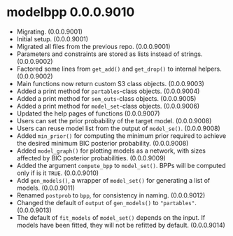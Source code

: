 # modelbpp 0.0.0.9010

- Migrating. (0.0.0.9001)
- Initial setup. (0.0.0.9001)
- Migrated all files from the previous
  repo. (0.0.0.9001)
- Parameters and constraints are stored
  as lists instead of strings. (0.0.0.9002)
- Factored some lines from `get_add()`
  and `get_drop()` to internal helpers.
  (0.0.0.9002)
- Main functions now return custom
  S3 class objects. (0.0.0.9003)
- Added a print method for
  `partables`-class objects. (0.0.0.9004)
- Added a print method for
  `sem_outs`-class objects. (0.0.0.9005)
- Added a print method for
  `model_set`-class objects. (0.0.0.9006)
- Updated the help pages of functions
  (0.0.0.9007)
- Users can set the prior probability
  of the target model. (0.0.0.9008)
- Users can reuse model list from the
  output of `model_se()`. (0.0.0.9008)
- Added `min_prior()` for computing
  the minimum prior required to achieve
  the desired minimum BIC posterior
  probability. (0.0.0.9008)
- Added `model_graph()` for plotting
  models as a network, with sizes affected
  by BIC posterior probabilities.
  (0.0.0.9009)
- Added the argument `compute_bpp` to
  `model_set()`. BPPs will be computed
  only if is it `TRUE`. (0.0.0.9010)
- Add `gen_models()`, a wrapper of
  `model_set()` for generating
  a list of models. (0.0.0.9011)
- Renamed `postprob` to `bpp`, for
  consistency in naming. (0.0.0.9012)
- Changed the default of `output`
  of `gen_models()` to `"partables"`.
  (0.0.0.9013)
- The default of `fit_models` of
  `model_set()` depends on the input.
  If models have been fitted, they will
  not be refitted by default. (0.0.0.9014)